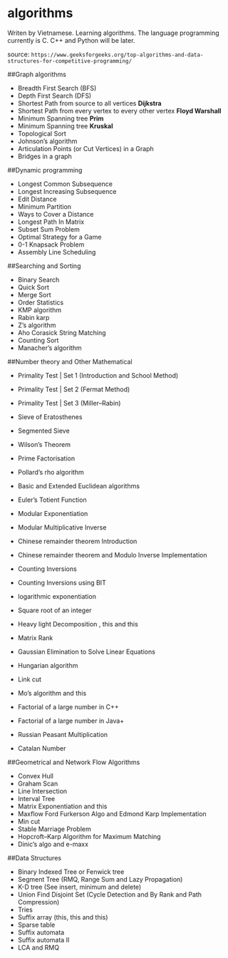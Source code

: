 # algorithms
Writen by Vietnamese. Learning algorithms. The language programming currently is C. C++ and Python will be later.

source: `https://www.geeksforgeeks.org/top-algorithms-and-data-structures-for-competitive-programming/`

##Graph algorithms
 - Breadth First Search (BFS)
 - Depth First Search (DFS)
 - Shortest Path from source to all vertices **Dijkstra**
 - Shortest Path from every vertex to every other vertex **Floyd Warshall**
 - Minimum Spanning tree **Prim**
 - Minimum Spanning tree **Kruskal**
 - Topological Sort
 - Johnson’s algorithm
 - Articulation Points (or Cut Vertices) in a Graph
 - Bridges in a graph

##Dynamic programming
 - Longest Common Subsequence
 - Longest Increasing Subsequence
 - Edit Distance
 - Minimum Partition
 - Ways to Cover a Distance
 - Longest Path In Matrix
 - Subset Sum Problem
 - Optimal Strategy for a Game
 - 0-1 Knapsack Problem
 - Assembly Line Scheduling

##Searching and Sorting
 - Binary Search
 - Quick Sort
 - Merge Sort
 - Order Statistics
 - KMP algorithm
 - Rabin karp
 - Z’s algorithm
 - Aho Corasick String Matching
 - Counting Sort
 - Manacher’s algorithm

##Number theory and Other Mathematical
 - Primality Test | Set 1 (Introduction and School Method)
 - Primality Test | Set 2 (Fermat Method)
 - Primality Test | Set 3 (Miller–Rabin)
 - Sieve of Eratosthenes
 - Segmented Sieve
 - Wilson’s Theorem
 - Prime Factorisation
 - Pollard’s rho algorithm

 - Basic and Extended Euclidean algorithms
 - Euler’s Totient Function
 - Modular Exponentiation
 - Modular Multiplicative Inverse
 - Chinese remainder theorem Introduction
 - Chinese remainder theorem and Modulo Inverse Implementation

 - Counting Inversions
 - Counting Inversions using BIT
 - logarithmic exponentiation
 - Square root of an integer
 - Heavy light Decomposition , this and this
 - Matrix Rank
 - Gaussian Elimination to Solve Linear Equations
 - Hungarian algorithm
 - Link cut
 - Mo’s algorithm and this
 - Factorial of a large number in C++
 - Factorial of a large number in Java+
 - Russian Peasant Multiplication
 - Catalan Number

##Geometrical and Network Flow Algorithms
 - Convex Hull
 - Graham Scan
 - Line Intersection
 - Interval Tree
 - Matrix Exponentiation and this
 - Maxflow Ford Furkerson Algo and Edmond Karp Implementation
 - Min cut
 - Stable Marriage Problem
 - Hopcroft–Karp Algorithm for Maximum Matching
 - Dinic’s algo and e-maxx

##Data Structures
 - Binary Indexed Tree or Fenwick tree
 - Segment Tree (RMQ, Range Sum and Lazy Propagation)
 - K-D tree (See insert, minimum and delete)
 - Union Find Disjoint Set (Cycle Detection and By Rank and Path Compression)
 - Tries
 - Suffix array (this, this and this)
 - Sparse table
 - Suffix automata
 - Suffix automata II
 - LCA and RMQ


